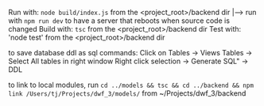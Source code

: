 Run with: `node build/index.js` from the <project_root>/backend dir
|--> run with `npm run dev` to have a server that reboots when source code is changed
Build with: `tsc` from the <project_root>/backend dir
Test with: 'node test' from the <project_root>/backend dir

to save database ddl as sql commands:
Click on Tables -> Views Tables -> Select All tables in right window Right click selection -> Generate SQL" -> DDL

to link to local modules, run `cd ../models && tsc && cd ../backend && npm link /Users/tj/Projects/dwf_3/models/` from ~/Projects/dwf_3/backend
